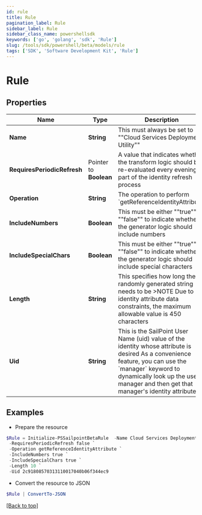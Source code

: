 ```yaml
---
id: rule
title: Rule
pagination_label: Rule
sidebar_label: Rule
sidebar_class_name: powershellsdk
keywords: ['go', 'golang', 'sdk', 'Rule'] 
slug: /tools/sdk/powershell/beta/models/rule
tags: ['SDK', 'Software Development Kit', 'Rule']
---
```



# Rule

## Properties

Name | Type | Description | Notes
------------ | ------------- | ------------- | -------------
**Name** |  **String** | This must always be set to &quot;&quot;Cloud Services Deployment Utility&quot;&quot; | 
**RequiresPeriodicRefresh** |  Pointer to **Boolean** | A value that indicates whether the transform logic should be re-evaluated every evening as part of the identity refresh process | [optional] 
**Operation** |  **String** | The operation to perform &#x60;getReferenceIdentityAttribute&#x60; | 
**IncludeNumbers** |  **Boolean** | This must be either &quot;&quot;true&quot;&quot; or &quot;&quot;false&quot;&quot; to indicate whether the generator logic should include numbers | 
**IncludeSpecialChars** |  **Boolean** | This must be either &quot;&quot;true&quot;&quot; or &quot;&quot;false&quot;&quot; to indicate whether the generator logic should include special characters | 
**Length** |  **String** | This specifies how long the randomly generated string needs to be   &gt;NOTE Due to identity attribute data constraints, the maximum allowable value is 450 characters  | 
**Uid** |  **String** | This is the SailPoint User Name (uid) value of the identity whose attribute is desired  As a convenience feature, you can use the &#x60;manager&#x60; keyword to dynamically look up the user&#39;s manager and then get that manager&#39;s identity attribute.  | 

## Examples

- Prepare the resource
```powershell
$Rule = Initialize-PSSailpointBetaRule  -Name Cloud Services Deployment Utility `
 -RequiresPeriodicRefresh false `
 -Operation getReferenceIdentityAttribute `
 -IncludeNumbers true `
 -IncludeSpecialChars true `
 -Length 10 `
 -Uid 2c91808570313110017040b06f344ec9
```

- Convert the resource to JSON
```powershell
$Rule | ConvertTo-JSON
```


[[Back to top]](#) 

